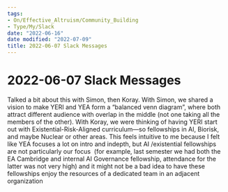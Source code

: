 ```yaml
---
tags:
- On/Effective_Altruism/Community_Building 
- Type/My/Slack 
date: "2022-06-16"
date modified: "2022-07-09"
title: 2022-06-07 Slack Messages
---
```


# 2022-06-07 Slack Messages
Talked a bit about this with Simon, then Koray. With Simon, we shared a vision to make YERI and YEA form a “balanced venn diagram”, where both attract different audience with overlap in the middle (not one taking all the members of the other). With Koray, we were thinking of having YERI start out with Existential-Risk-Aligned curriculum—so fellowships in AI, Biorisk, and maybe Nuclear or other areas. This feels intuitive to me because I felt like YEA focuses a lot on intro and indepth, but AI /existential fellowships are not particularly our focus  (for example, last semester we had both the EA Cambridge and internal AI Governance fellowship, attendance for the latter was not very high) and it might not be a bad idea to have these fellowships enjoy the resources of a dedicated team in an adjacent organization
